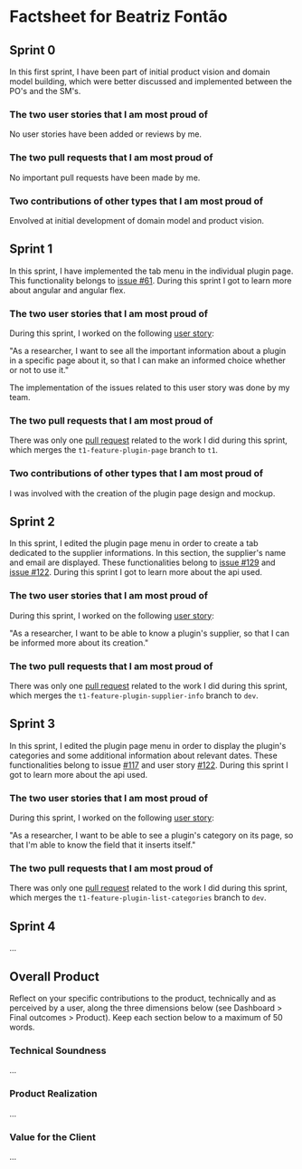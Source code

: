 # Factsheet for Beatriz Fontão

## Sprint 0

In this first sprint, I have been part of initial product vision and domain model building, which were better discussed and implemented between the PO's and the SM's.

### The two user stories that I am most proud of

No user stories have been added or reviews by me.

### The two pull requests that I am most proud of

No important pull requests have been made by me.

### Two contributions of other types that I am most proud of

Envolved at initial development of domain model and product vision.

## Sprint 1

In this sprint, I have implemented the tab menu in the individual plugin page. This functionality belongs to [issue #61](https://github.com/orgs/FEUP-MEIC-DS-2023-1MEIC08/projects/2/views/1?pane=issue&itemId=41968938).
During this sprint I got to learn more about angular and angular flex.

### The two user stories that I am most proud of

During this sprint, I worked on the following [user story](https://github.com/orgs/FEUP-MEIC-DS-2023-1MEIC08/projects/2/views/1?pane=issue&itemId=41799720):

"As a researcher, I want to see all the important information about a plugin in a specific page about it, so that I can make an informed choice whether or not to use it."

The implementation of the issues related to this user story was done by my team.

### The two pull requests that I am most proud of

There was only one [pull request](https://github.com/FEUP-MEIC-DS-2023-1MEIC08/VAXPRED/pull/81) related to the work I did during this sprint, which merges the `t1-feature-plugin-page` branch to `t1`.

### Two contributions of other types that I am most proud of

I was involved with the creation of the plugin page design and mockup.

## Sprint 2

In this sprint, I edited the plugin page menu in order to create a tab dedicated to the supplier informations. In this section, the supplier's name and email are displayed. These functionalities belong to [issue #129](https://github.com/orgs/FEUP-MEIC-DS-2023-1MEIC08/projects/2/views/1?filterQuery=&pane=issue&itemId=43495881) and [issue #122](https://github.com/orgs/FEUP-MEIC-DS-2023-1MEIC08/projects/2/views/1?filterQuery=&pane=issue&itemId=43495074).
During this sprint I got to learn more about the api used.

### The two user stories that I am most proud of

During this sprint, I worked on the following [user story](https://github.com/orgs/FEUP-MEIC-DS-2023-1MEIC08/projects/2/views/1?filterQuery=&pane=issue&itemId=42527513):

"As a researcher, I want to be able to know a plugin's supplier, so that I can be informed more about its creation."

### The two pull requests that I am most proud of

There was only one [pull request](https://github.com/FEUP-MEIC-DS-2023-1MEIC08/VAXPRED/pull/179) related to the work I did during this sprint, which merges the `t1-feature-plugin-supplier-info` branch to `dev`.

## Sprint 3

In this sprint, I edited the plugin page menu in order to display the plugin's categories and some additional information about relevant dates. These functionalities belong to issue [#117](https://github.com/FEUP-MEIC-DS-2023-1MEIC08/VAXPRED/issues/117) and user story [#122](https://github.com/FEUP-MEIC-DS-2023-1MEIC08/VAXPRED/issues/78).
During this sprint I got to learn more about the api used.

### The two user stories that I am most proud of

During this sprint, I worked on the following [user story](https://github.com/FEUP-MEIC-DS-2023-1MEIC08/VAXPRED/issues/78):

"As a researcher, I want to be able to see a plugin's category on its page, so that I'm able to know the field that it inserts itself."

### The two pull requests that I am most proud of

There was only one [pull request](https://github.com/FEUP-MEIC-DS-2023-1MEIC08/VAXPRED/pull/211) related to the work I did during this sprint, which merges the `t1-feature-plugin-list-categories` branch to `dev`.

## Sprint 4

...


## Overall Product

Reflect on your specific contributions to the product, technically and as perceived by a user, along the three dimensions below (see Dashboard > Final outcomes > Product). Keep each section below to a maximum of 50 words.


### Technical Soundness

...


### Product Realization

...


### Value for the Client

...
